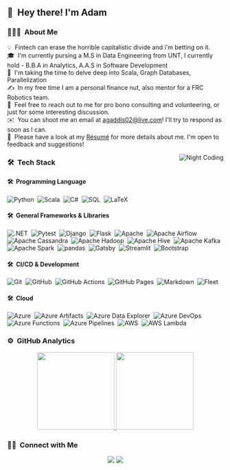## 👋 &nbsp;Hey there! I'm Adam

### 👨🏻‍💻 &nbsp;About Me

💡 &nbsp;Fintech can erase the horrible capitalistic divide and i'm betting on it.\
🎓 &nbsp;I'm currently pursing a M.S in Data Engineering from UNT, I currently hold - B.B.A in Analytics, A.A.S in Software Development\
🌱 &nbsp;I'm taking the time to delve deep into Scala, Graph Databases, Parallelization\
✍️ &nbsp;In my free time I am a personal finance nut, also mentor for a FRC Robotics team.\
💬 &nbsp;Feel free to reach out to me for pro bono consulting and volunteering, or just for some interesting discussion.\
✉️ &nbsp;You can shoot me an email at agaddis02@live.com! I'll try to respond as soon as I can.\
📄 &nbsp;Please have a look at my [Résumé](https://github.com/agaddis02/Resume/blob/master/Adam_Gaddis_Resume_Dark.pdf) for more details about me. I'm open to feedback and suggestions!

<img alt="Night Coding" src="https://raw.githubusercontent.com/agaddis02/Adam-Gaddis/master/lofi girl gif.gif" align="right"/>

### 🛠 &nbsp;Tech Stack

#### 🛠 &nbsp;Programming Language

![Python](https://img.shields.io/static/v1?style=for-the-badge&message=Python&color=3776AB&logo=Python&logoColor=FFFFFF&label=)&nbsp;
![Scala](https://img.shields.io/static/v1?style=for-the-badge&message=Scala&color=DC322F&logo=Scala&logoColor=FFFFFF&label=)&nbsp;
![C#](https://img.shields.io/static/v1?style=for-the-badge&message=C+Sharp&color=239120&logo=C+Sharp&logoColor=FFFFFF&label=)&nbsp;
![SQL](https://img.shields.io/static/v1?style=for-the-badge&message=SQL&color=4169E1&logo=PostgreSQL&logoColor=FFFFFF&label=)&nbsp;
![LaTeX](https://img.shields.io/static/v1?style=for-the-badge&message=LaTeX&color=008080&logo=LaTeX&logoColor=FFFFFF&label=)&nbsp;

#### 🛠 &nbsp;General Frameworks & Libraries

![.NET](https://img.shields.io/static/v1?style=for-the-badge&message=.NET&color=512BD4&logo=.NET&logoColor=FFFFFF&label=)&nbsp;
![Pytest](https://img.shields.io/static/v1?style=for-the-badge&message=Pytest&color=0A9EDC&logo=Pytest&logoColor=FFFFFF&label=)&nbsp;
![Django](https://img.shields.io/static/v1?style=for-the-badge&message=Django&color=092E20&logo=Django&logoColor=FFFFFF&label=)&nbsp;
![Flask](https://img.shields.io/static/v1?style=for-the-badge&message=Flask&color=000000&logo=Flask&logoColor=FFFFFF&label=)&nbsp;
![Apache](https://img.shields.io/static/v1?style=for-the-badge&message=Apache&color=D22128&logo=Apache&logoColor=FFFFFF&label=)&nbsp;
![Apache Airflow](https://img.shields.io/static/v1?style=for-the-badge&message=Apache+Airflow&color=017CEE&logo=Apache+Airflow&logoColor=FFFFFF&label=)&nbsp;
![Apache Cassandra](https://img.shields.io/static/v1?style=for-the-badge&message=Apache+Cassandra&color=1287B1&logo=Apache+Cassandra&logoColor=FFFFFF&label=)&nbsp;
![Apache Hadoop](https://img.shields.io/static/v1?style=for-the-badge&message=Apache+Hadoop&color=222222&logo=Apache+Hadoop&logoColor=66CCFF&label=)&nbsp;
![Apache Hive](https://img.shields.io/static/v1?style=for-the-badge&message=Apache+Hive&color=222222&logo=Apache+Hive&logoColor=FDEE21&label=)&nbsp;
![Apache Kafka](https://img.shields.io/static/v1?style=for-the-badge&message=Apache+Kafka&color=231F20&logo=Apache+Kafka&logoColor=FFFFFF&label=)&nbsp;
![Apache Spark](https://img.shields.io/static/v1?style=for-the-badge&message=Apache+Spark&color=E25A1C&logo=Apache+Spark&logoColor=FFFFFF&label=)&nbsp;
![pandas](https://img.shields.io/static/v1?style=for-the-badge&message=pandas&color=150458&logo=pandas&logoColor=FFFFFF&label=)&nbsp;
![Gatsby](https://img.shields.io/static/v1?style=for-the-badge&message=Gatsby&color=663399&logo=Gatsby&logoColor=FFFFFF&label=)&nbsp;
![Streamlit](https://img.shields.io/static/v1?style=for-the-badge&message=Streamlit&color=FF4B4B&logo=Streamlit&logoColor=FFFFFF&label=)&nbsp;
![Bootstrap](https://img.shields.io/static/v1?style=for-the-badge&message=Bootstrap&color=7952B3&logo=Bootstrap&logoColor=FFFFFF&label=)&nbsp;

#### 🛠 &nbsp;CI/CD & Development
![Git](https://img.shields.io/static/v1?style=for-the-badge&message=Git&color=F05032&logo=Git&logoColor=FFFFFF&label=)&nbsp;
![GitHub](https://img.shields.io/static/v1?style=for-the-badge&message=GitHub&color=181717&logo=GitHub&logoColor=FFFFFF&label=)&nbsp;
![GitHub Actions](https://img.shields.io/static/v1?style=for-the-badge&message=GitHub+Actions&color=2088FF&logo=GitHub+Actions&logoColor=FFFFFF&label=)&nbsp;
![GitHub Pages](https://img.shields.io/static/v1?style=for-the-badge&message=GitHub+Pages&color=222222&logo=GitHub+Pages&logoColor=FFFFFF&label=)&nbsp;
![Markdown](https://img.shields.io/badge/-Markdown-05122A?style=flat&logo=markdown)&nbsp;
![Fleet](https://img.shields.io/static/v1?style=for-the-badge&message=Fleet&color=000000&logo=JetBrains&logoColor=FFFFFF&label=)&nbsp;

#### 🛠 &nbsp;Cloud
![Azure](https://img.shields.io/static/v1?style=for-the-badge&message=Microsoft+Azure&color=0078D4&logo=Microsoft+Azure&logoColor=FFFFFF&label=)&nbsp;
![Azure Artifacts](https://img.shields.io/static/v1?style=for-the-badge&message=Azure+Artifacts&color=CB2E6D&logo=Azure+Artifacts&logoColor=FFFFFF&label=)&nbsp;
![Azure Data Explorer](https://img.shields.io/static/v1?style=for-the-badge&message=Azure+Data+Explorer&color=0078D4&logo=Azure+Data+Explorer&logoColor=FFFFFF&label=)&nbsp;
![Azure DevOps](https://img.shields.io/static/v1?style=for-the-badge&message=Azure+DevOps&color=0078D7&logo=Azure+DevOps&logoColor=FFFFFF&label=)&nbsp;
![Azure Functions](https://img.shields.io/static/v1?style=for-the-badge&message=Azure+Functions&color=0062AD&logo=Azure+Functions&logoColor=FFFFFF&label=)&nbsp;
![Azure Pipelines](https://img.shields.io/static/v1?style=for-the-badge&message=Azure+Pipelines&color=2560E0&logo=Azure+Pipelines&logoColor=FFFFFF&label=)&nbsp;
![AWS](https://img.shields.io/static/v1?style=for-the-badge&message=Amazon+AWS&color=232F3E&logo=Amazon+AWS&logoColor=FFFFFF&label=)&nbsp;
![AWS Lambda](https://img.shields.io/static/v1?style=for-the-badge&message=AWS+Lambda&color=222222&logo=AWS+Lambda&logoColor=FF9900&label=)&nbsp;

### ⚙️ &nbsp;GitHub Analytics

<p align="center">
<a href="https://github.com/agaddis02">
  <img height="180em" src="https://github-readme-stats-eight-theta.vercel.app/api?username=agaddis02&show_icons=true&theme=algolia&include_all_commits=true&count_private=true"/>
  <img height="180em" src="https://github-readme-stats-eight-theta.vercel.app/api/top-langs/?username=agaddis02&layout=compact&langs_count=8&theme=algolia"/>
</a>
</p>

### 🤝🏻 &nbsp;Connect with Me

<p align="center">
<a href="https://linkedin.com/in/adam-t-gaddis"><img src="https://img.shields.io/badge/-Adam%Gaddis-0077B5?style=flat&logo=Linkedin&logoColor=white](https://img.shields.io/static/v1?style=for-the-badge&message=Adam%20Gaddis&color=0A66C2&logo=LinkedIn&logoColor=FFFFFF&label="/></a>
<a href="https://www.pinterest.ca/unchartedg"><img src="https://img.shields.io/badge/-@AVS1508-BD081C?style=flat&logo=Pinterest&logoColor=white"/></a>
</p>
